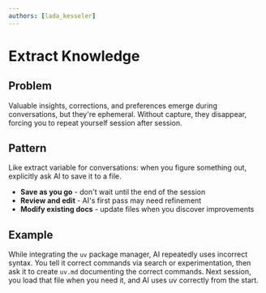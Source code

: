 ```yaml
---
authors: [lada_kesseler]
---
```


# Extract Knowledge

## Problem
Valuable insights, corrections, and preferences emerge during conversations, but they're ephemeral. Without capture, they disappear, forcing you to repeat yourself session after session.

## Pattern
Like extract variable for conversations: when you figure something out, explicitly ask AI to save it to a file.
- **Save as you go** - don't wait until the end of the session
- **Review and edit** - AI's first pass may need refinement
- **Modify existing docs** - update files when you discover improvements

## Example
While integrating the `uv` package manager, AI repeatedly uses incorrect syntax. 
You tell it correct commands via search or experimentation, then ask it to create `uv.md` documenting the correct commands. 
Next session, you load that file when you need it, and AI uses uv correctly from the start.